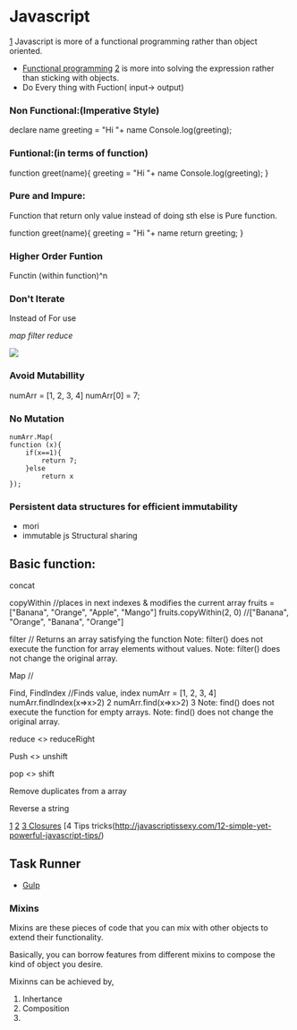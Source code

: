 # Javascript
[1](https://github.com/h5bp/Front-end-Developer-Interview-Questions/blob/master/src/questions/coding-questions.md)
Javascript is more of a functional programming rather than object oriented.

* [Functional programming](https://codewords.recurse.com/issues/one/an-introduction-to-functional-programming)
[2](https://www.recurse.com/blog) is more into solving the expression rather than sticking with objects.
* Do Every thing with Fuction( input-> output)

### Non Functional:(Imperative Style)
declare name
greeting = "Hi "+ name
Console.log(greeting);

### Funtional:(in terms of function)
function greet(name){
greeting = "Hi "+ name
Console.log(greeting);
}

### Pure and Impure:
Function that return only value instead of doing sth else is Pure function.

function greet(name){
greeting = "Hi "+ name
return greeting;
}

### Higher Order Funtion
Functin (within function)^n

### Don't Iterate
Instead of For use

_map filter reduce_

![](https://api.ning.com/files/-3i3rVffQH2bautHoYhtuyn-BhEFBMR3TNXJzACS9ATLysgH7VID6G3-DRqv65rcjsIwZ7riHJZ9rtS9XGWzIc326dpaeNvF/bor55.PNG)

### Avoid Mutabillity
numArr = [1, 2, 3, 4]
numArr[0] = 7;

### No Mutation
    numArr.Map(
    function (x){
        if(x==1){
            return 7;
        }else
            return x
    });

### Persistent data structures for efficient immutability
* mori
* immutable js
Structural sharing

## Basic function:
concat

copyWithin
    //places in next indexes & modifies the current array
    fruits =                  ["Banana", "Orange", "Apple", "Mango"]
    fruits.copyWithin(2, 0) //["Banana", "Orange", "Banana", "Orange"]

filter
    // Returns an array satisfying the function
    Note: filter() does not execute the function for array elements without values.
    Note: filter() does not change the original array.

Map
    //

Find, FindIndex
    //Finds value, index
    numArr = [1, 2, 3, 4]
    numArr.findIndex(x=>x>2)
    2
    numArr.find(x=>x>2)
    3
    Note: find() does not execute the function for empty arrays.
    Note: find() does not change the original array.

reduce <> reduceRight

Push <> unshift

pop <> shift

Remove duplicates from a array

Reverse a string

[1](https://stackoverflow.com/questions/9229645/remove-duplicate-values-from-js-array)
[2](http://techsith.com)
[3 Closures](https://medium.com/javascript-scene/master-the-javascript-interview-what-is-a-closure-b2f0d2152b36)
[4 Tips tricks(http://javascriptissexy.com/12-simple-yet-powerful-javascript-tips/)

## Task Runner
* [Gulp](https://coder-coder.com/gulp-tutorial-beginners/)

### Mixins
Mixins are these pieces of code that you can mix with other objects to extend their functionality.

Basically, you can borrow features from different mixins to compose the kind of object you desire.

Mixinns can be achieved by,

1. Inhertance
2. Composition
3. 
